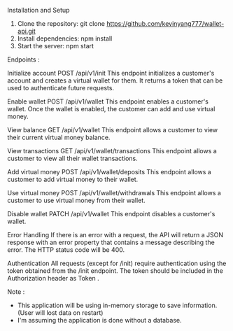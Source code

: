 Installation and Setup
1. Clone the repository: git clone https://github.com/kevinyang777/wallet-api.git
2. Install dependencies: npm install
3. Start the server: npm start

Endpoints :

Initialize account
POST /api/v1/init
This endpoint initializes a customer's account and creates a virtual wallet for them. It returns a token that can be used to authenticate future requests.

Enable wallet
POST /api/v1/wallet
This endpoint enables a customer's wallet. Once the wallet is enabled, the customer can add and use virtual money.

View balance
GET /api/v1/wallet
This endpoint allows a customer to view their current virtual money balance.

View transactions
GET /api/v1/wallet/transactions
This endpoint allows a customer to view all their wallet transactions.

Add virtual money
POST /api/v1/wallet/deposits
This endpoint allows a customer to add virtual money to their wallet.

Use virtual money
POST /api/v1/wallet/withdrawals
This endpoint allows a customer to use virtual money from their wallet.

Disable wallet
PATCH /api/v1/wallet
This endpoint disables a customer's wallet.

Error Handling
If there is an error with a request, the API will return a JSON response with an error property that contains a message describing the error. The HTTP status code will be 400.

Authentication
All requests (except for /init) require authentication using the token obtained from the /init endpoint. The token should be included in the Authorization header as Token <token>.

Note :
- This application will be using in-memory storage to save information. (User will lost data on restart)
- I'm assuming the application is done without a database.